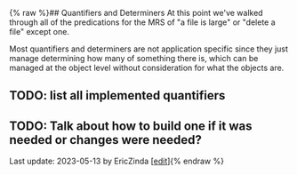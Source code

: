 {% raw %}## Quantifiers and Determiners
At this point we've walked through all of the predications for the MRS of "a file is large" or "delete a file" except one.

Most quantifiers and determiners are not application specific since they just manage determining how many of something there is, which can be managed at the object level without consideration for what the objects are.

## TODO: list all implemented quantifiers
## TODO: Talk about how to build one if it was needed or changes were needed?

Last update: 2023-05-13 by EricZinda [[edit](https://github.com/EricZinda/Perplexity/edit/main/docs/pxHowTo/pxHowTo80QuantifiersAndDeterminers.md)]{% endraw %}
